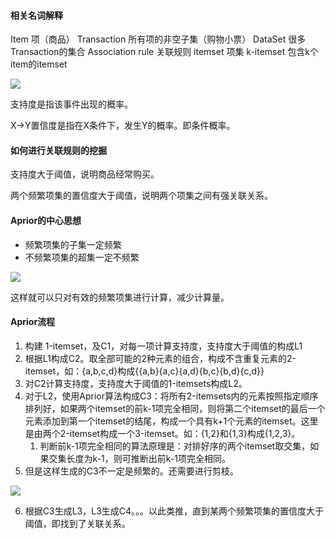 
#### 相关名词解释

Item 项（商品）
Transaction 所有项的非空子集（购物小票）
DataSet 很多Transaction的集合
Association rule 关联规则
itemset 项集
k-itemset 包含k个item的itemset

![](http://ww1.sinaimg.cn/large/005N2p5vly1fujsvi4aiwj32801e0npd.jpg)

支持度是指该事件出现的概率。

X->Y置信度是指在X条件下，发生Y的概率。即条件概率。

#### 如何进行关联规则的挖掘

支持度大于阈值，说明商品经常购买。

两个频繁项集的置信度大于阈值，说明两个项集之间有强关联关系。




#### Aprior的中心思想

- 频繁项集的子集一定频繁
- 不频繁项集的超集一定不频繁

![](http://ww1.sinaimg.cn/large/005N2p5vly1fujsok039yj32801e0b29.jpg)

这样就可以只对有效的频繁项集进行计算，减少计算量。

#### Aprior流程

1. 构建 1-itemset，及C1，对每一项计算支持度，支持度大于阈值的构成L1
2. 根据L1构成C2。取全部可能的2种元素的组合，构成不含重复元素的2-itemset，如：{a,b,c,d}构成{{a,b}{a,c}{a,d}{b,c}{b,d}{c,d}}
3. 对C2计算支持度，支持度大于阈值的1-itemsets构成L2。
4. 对于L2，使用Aprior算法构成C3：将所有2-itemsets内的元素按照指定顺序排列好，如果两个itemset的前k-1项完全相同，则将第二个itemset的最后一个元素添加到第一个itemset的结尾，构成一个具有k+1个元素的itemset。这里是由两个2-itemset构成一个3-itemset。如：{1,2}和{1,3}构成{1,2,3}。
    1. 判断前k-1项完全相同的算法原理是：对排好序的两个itemset取交集，如果交集长度为k-1，则可推断出前k-1项完全相同。
5. 但是这样生成的C3不一定是频繁的。还需要进行剪枝。

![](http://ww1.sinaimg.cn/large/005N2p5vly1fujsqmlb8fj32801e0qmv.jpg)

6. 根据C3生成L3，L3生成C4。。。以此类推，直到某两个频繁项集的置信度大于阈值，即找到了关联关系。









































